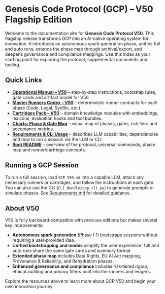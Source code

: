 # Genesis Code Protocol (GCP) – V50 Flagship Edition

Welcome to the documentation site for **Genesis Code Protocol V50**.  This flagship release transforms GCP into an AI‑native operating system for innovation.  It introduces an autonomous spark‑generation phase, unifies full and auto runs, extends the phase map through archival/export, and deepens governance and compliance mappings.  Use this index as your starting point for exploring the protocol, supplemental documents and tooling.

## Quick Links

- **[Operational Manual – V50](../GCP%20Runners/GCP%20V50%20Supplemental%20Docs/GCP%20V50%20Operational%20Manual.md)** – step‑by‑step instructions, bootstrap rules, gate cards and artifact model for V50.
- **[Master Runners Codex – V50](../GCP%20Runners/GCP%20V50%20Supplemental%20Docs/GCP%20V50%20Master%20Runners%20Codex.md)** – deterministic runner contracts for each phase (Code, Legal, SynBio, etc.).
- **[Cartridges Pack – V50](../GCP%20Runners/GCP%20V50%20Supplemental%20Docs/GCP%20V50%20Cartridges%20Pack.md)** – domain knowledge modules with embeddings, lexicons, evaluation hooks and tool bundles.
- **[Charts: Phase & Gate Map](../Charts.md)** – visual map of phases, gates, risk tiers and acceptance metrics.
- **[Requirements & CLI Usage](Requirements.md)** – describes LLM capabilities, dependencies and how to run a session via the LLM or CLI.
- **[Root README](../README.md)** – overview of the protocol, universal commands, phase map and runner/cartridge concepts.

## Running a GCP Session

To run a full session, load `GCP V50.md` into a capable LLM, attach any necessary runners or cartridges, and follow the instructions at each gate.  You can also use the CLI (`CLI_Bundle/gcp_cli.py`) to generate prompts or simulate phases.  See [Requirements.md](Requirements.md) for detailed guidance.

## About V50

V50 is fully backward‑compatible with previous editions but makes several key improvements:

* **Autonomous spark generation** (Phase I‑1) bootstraps sessions without requiring a user‑provided idea.
* **Unified bootstrapping and modes** simplify the user experience; full and auto runs share the same gate cards and summary format.
* **Extended phase map** includes Data Rights, EU AI Act mapping, Provenance & Reliability, and Rehydration phases.
* **Enhanced governance and compliance** includes risk‑tiered rigour, ethical auditing and privacy filters built into the runners and ledgers.

Explore the resources above to learn more about GCP V50 and begin your own innovation journey.
